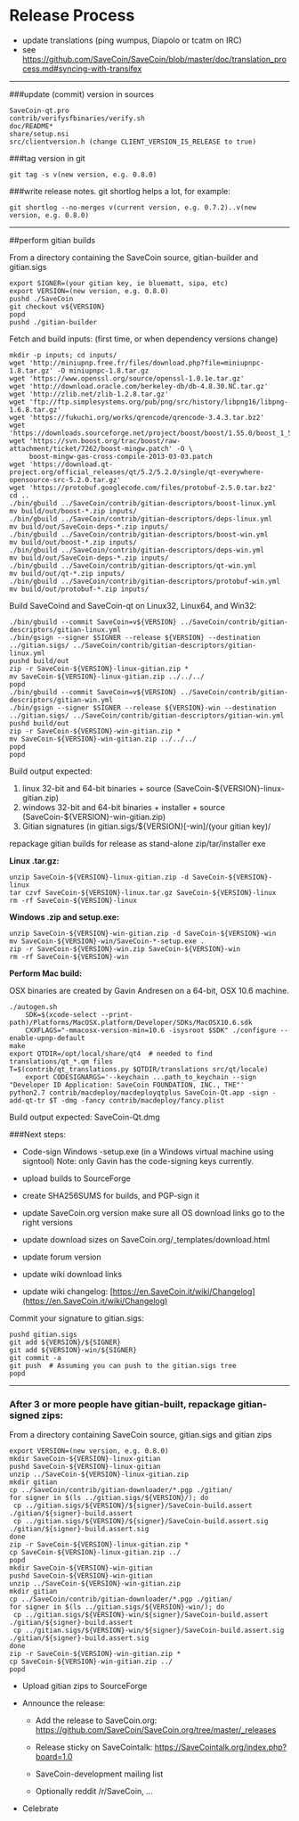 Release Process
====================

* update translations (ping wumpus, Diapolo or tcatm on IRC)
* see https://github.com/SaveCoin/SaveCoin/blob/master/doc/translation_process.md#syncing-with-transifex

* * *

###update (commit) version in sources


	SaveCoin-qt.pro
	contrib/verifysfbinaries/verify.sh
	doc/README*
	share/setup.nsi
	src/clientversion.h (change CLIENT_VERSION_IS_RELEASE to true)

###tag version in git

	git tag -s v(new version, e.g. 0.8.0)

###write release notes. git shortlog helps a lot, for example:

	git shortlog --no-merges v(current version, e.g. 0.7.2)..v(new version, e.g. 0.8.0)

* * *

##perform gitian builds

 From a directory containing the SaveCoin source, gitian-builder and gitian.sigs
  
	export SIGNER=(your gitian key, ie bluematt, sipa, etc)
	export VERSION=(new version, e.g. 0.8.0)
	pushd ./SaveCoin
	git checkout v${VERSION}
	popd
	pushd ./gitian-builder

 Fetch and build inputs: (first time, or when dependency versions change)

	mkdir -p inputs; cd inputs/
	wget 'http://miniupnp.free.fr/files/download.php?file=miniupnpc-1.8.tar.gz' -O miniupnpc-1.8.tar.gz
	wget 'https://www.openssl.org/source/openssl-1.0.1e.tar.gz'
	wget 'http://download.oracle.com/berkeley-db/db-4.8.30.NC.tar.gz'
	wget 'http://zlib.net/zlib-1.2.8.tar.gz'
	wget 'ftp://ftp.simplesystems.org/pub/png/src/history/libpng16/libpng-1.6.8.tar.gz'
	wget 'https://fukuchi.org/works/qrencode/qrencode-3.4.3.tar.bz2'
	wget 'https://downloads.sourceforge.net/project/boost/boost/1.55.0/boost_1_55_0.tar.bz2'
	wget 'https://svn.boost.org/trac/boost/raw-attachment/ticket/7262/boost-mingw.patch' -O \ 
	     boost-mingw-gas-cross-compile-2013-03-03.patch
	wget 'https://download.qt-project.org/official_releases/qt/5.2/5.2.0/single/qt-everywhere-opensource-src-5.2.0.tar.gz'
	wget 'https://protobuf.googlecode.com/files/protobuf-2.5.0.tar.bz2'
	cd ..
	./bin/gbuild ../SaveCoin/contrib/gitian-descriptors/boost-linux.yml
	mv build/out/boost-*.zip inputs/
	./bin/gbuild ../SaveCoin/contrib/gitian-descriptors/deps-linux.yml
	mv build/out/SaveCoin-deps-*.zip inputs/
	./bin/gbuild ../SaveCoin/contrib/gitian-descriptors/boost-win.yml
	mv build/out/boost-*.zip inputs/
	./bin/gbuild ../SaveCoin/contrib/gitian-descriptors/deps-win.yml
	mv build/out/SaveCoin-deps-*.zip inputs/
	./bin/gbuild ../SaveCoin/contrib/gitian-descriptors/qt-win.yml
	mv build/out/qt-*.zip inputs/
	./bin/gbuild ../SaveCoin/contrib/gitian-descriptors/protobuf-win.yml
	mv build/out/protobuf-*.zip inputs/

 Build SaveCoind and SaveCoin-qt on Linux32, Linux64, and Win32:
  
	./bin/gbuild --commit SaveCoin=v${VERSION} ../SaveCoin/contrib/gitian-descriptors/gitian-linux.yml
	./bin/gsign --signer $SIGNER --release ${VERSION} --destination ../gitian.sigs/ ../SaveCoin/contrib/gitian-descriptors/gitian-linux.yml
	pushd build/out
	zip -r SaveCoin-${VERSION}-linux-gitian.zip *
	mv SaveCoin-${VERSION}-linux-gitian.zip ../../../
	popd
	./bin/gbuild --commit SaveCoin=v${VERSION} ../SaveCoin/contrib/gitian-descriptors/gitian-win.yml
	./bin/gsign --signer $SIGNER --release ${VERSION}-win --destination ../gitian.sigs/ ../SaveCoin/contrib/gitian-descriptors/gitian-win.yml
	pushd build/out
	zip -r SaveCoin-${VERSION}-win-gitian.zip *
	mv SaveCoin-${VERSION}-win-gitian.zip ../../../
	popd
	popd

  Build output expected:

  1. linux 32-bit and 64-bit binaries + source (SaveCoin-${VERSION}-linux-gitian.zip)
  2. windows 32-bit and 64-bit binaries + installer + source (SaveCoin-${VERSION}-win-gitian.zip)
  3. Gitian signatures (in gitian.sigs/${VERSION}[-win]/(your gitian key)/

repackage gitian builds for release as stand-alone zip/tar/installer exe

**Linux .tar.gz:**

	unzip SaveCoin-${VERSION}-linux-gitian.zip -d SaveCoin-${VERSION}-linux
	tar czvf SaveCoin-${VERSION}-linux.tar.gz SaveCoin-${VERSION}-linux
	rm -rf SaveCoin-${VERSION}-linux

**Windows .zip and setup.exe:**

	unzip SaveCoin-${VERSION}-win-gitian.zip -d SaveCoin-${VERSION}-win
	mv SaveCoin-${VERSION}-win/SaveCoin-*-setup.exe .
	zip -r SaveCoin-${VERSION}-win.zip SaveCoin-${VERSION}-win
	rm -rf SaveCoin-${VERSION}-win

**Perform Mac build:**

  OSX binaries are created by Gavin Andresen on a 64-bit, OSX 10.6 machine.

	./autogen.sh
        SDK=$(xcode-select --print-path)/Platforms/MacOSX.platform/Developer/SDKs/MacOSX10.6.sdk
        CXXFLAGS="-mmacosx-version-min=10.6 -isysroot $SDK" ./configure --enable-upnp-default
	make
	export QTDIR=/opt/local/share/qt4  # needed to find translations/qt_*.qm files
	T=$(contrib/qt_translations.py $QTDIR/translations src/qt/locale)
        export CODESIGNARGS='--keychain ...path_to_keychain --sign "Developer ID Application: SaveCoin FOUNDATION, INC., THE"'
	python2.7 contrib/macdeploy/macdeployqtplus SaveCoin-Qt.app -sign -add-qt-tr $T -dmg -fancy contrib/macdeploy/fancy.plist

 Build output expected: SaveCoin-Qt.dmg

###Next steps:

* Code-sign Windows -setup.exe (in a Windows virtual machine using signtool)
 Note: only Gavin has the code-signing keys currently.

* upload builds to SourceForge

* create SHA256SUMS for builds, and PGP-sign it

* update SaveCoin.org version
  make sure all OS download links go to the right versions
  
* update download sizes on SaveCoin.org/_templates/download.html

* update forum version

* update wiki download links

* update wiki changelog: [https://en.SaveCoin.it/wiki/Changelog](https://en.SaveCoin.it/wiki/Changelog)

Commit your signature to gitian.sigs:

	pushd gitian.sigs
	git add ${VERSION}/${SIGNER}
	git add ${VERSION}-win/${SIGNER}
	git commit -a
	git push  # Assuming you can push to the gitian.sigs tree
	popd

-------------------------------------------------------------------------

### After 3 or more people have gitian-built, repackage gitian-signed zips:

From a directory containing SaveCoin source, gitian.sigs and gitian zips

	export VERSION=(new version, e.g. 0.8.0)
	mkdir SaveCoin-${VERSION}-linux-gitian
	pushd SaveCoin-${VERSION}-linux-gitian
	unzip ../SaveCoin-${VERSION}-linux-gitian.zip
	mkdir gitian
	cp ../SaveCoin/contrib/gitian-downloader/*.pgp ./gitian/
	for signer in $(ls ../gitian.sigs/${VERSION}/); do
	 cp ../gitian.sigs/${VERSION}/${signer}/SaveCoin-build.assert ./gitian/${signer}-build.assert
	 cp ../gitian.sigs/${VERSION}/${signer}/SaveCoin-build.assert.sig ./gitian/${signer}-build.assert.sig
	done
	zip -r SaveCoin-${VERSION}-linux-gitian.zip *
	cp SaveCoin-${VERSION}-linux-gitian.zip ../
	popd
	mkdir SaveCoin-${VERSION}-win-gitian
	pushd SaveCoin-${VERSION}-win-gitian
	unzip ../SaveCoin-${VERSION}-win-gitian.zip
	mkdir gitian
	cp ../SaveCoin/contrib/gitian-downloader/*.pgp ./gitian/
	for signer in $(ls ../gitian.sigs/${VERSION}-win/); do
	 cp ../gitian.sigs/${VERSION}-win/${signer}/SaveCoin-build.assert ./gitian/${signer}-build.assert
	 cp ../gitian.sigs/${VERSION}-win/${signer}/SaveCoin-build.assert.sig ./gitian/${signer}-build.assert.sig
	done
	zip -r SaveCoin-${VERSION}-win-gitian.zip *
	cp SaveCoin-${VERSION}-win-gitian.zip ../
	popd

- Upload gitian zips to SourceForge

- Announce the release:

  - Add the release to SaveCoin.org: https://github.com/SaveCoin/SaveCoin.org/tree/master/_releases

  - Release sticky on SaveCointalk: https://SaveCointalk.org/index.php?board=1.0

  - SaveCoin-development mailing list

  - Optionally reddit /r/SaveCoin, ...

- Celebrate 
